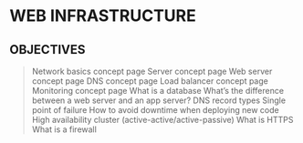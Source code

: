 # WEB INFRASTRUCTURE

## OBJECTIVES 
> Network basics concept page
> Server concept page
> Web server concept page
> DNS concept page
> Load balancer concept page
> Monitoring concept page
> What is a database
> What’s the difference between a web server and an app server?
> DNS record types
> Single point of failure
> How to avoid downtime when deploying new code
> High availability cluster (active-active/active-passive)
> What is HTTPS
> What is a firewall